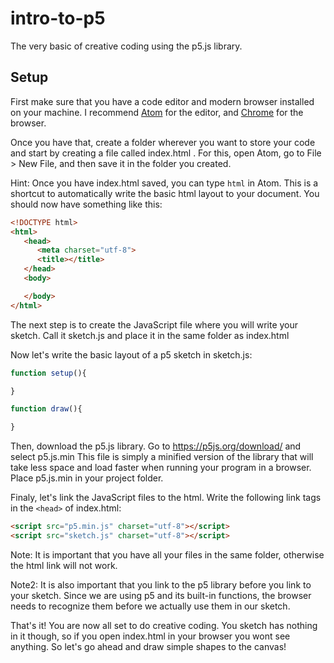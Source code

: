 # intro-to-p5
The very basic of creative coding using the p5.js library.

## Setup

First make sure that you have a code editor and modern browser installed on your machine. I recommend [Atom](https://atom.io/) for the editor, and [Chrome](https://www.google.com/chrome/browser/desktop/index.html) for the browser.

Once you have that, create a folder wherever you want to store your code and start by creating a file called index.html . For this, open Atom, go to File > New File, and then save it in the folder you created.

Hint: Once you have index.html saved, you can type `html` in Atom. This is a shortcut to automatically write the basic html layout to your document.
You should now have something like this:
```html
<!DOCTYPE html>
<html>
   <head>
      <meta charset="utf-8">
      <title></title>
   </head>
   <body>

   </body>
</html>
```
The next step is to create the JavaScript file where you will write your sketch. Call it sketch.js and place it in the same folder as index.html

Now let's write the basic layout of a p5 sketch in sketch.js:
```JavaScript
function setup(){

}

function draw(){

}
```

Then, download the p5.js library. Go to https://p5js.org/download/ and select p5.js.min
This file is simply a minified version of the library that will take less space and load faster when running your program in a browser.
Place p5.js.min in your project folder.

Finaly, let's link the JavaScript files to the html. Write the following link tags in the `<head>` of index.html:
```html
<script src="p5.min.js" charset="utf-8"></script>
<script src="sketch.js" charset="utf-8"></script>
```
Note: It is important that you have all your files in the same folder, otherwise the html link will not work.

Note2: It is also important that you link to the p5 library before you link to your sketch. Since we are using p5 and its built-in functions, the browser needs to recognize them before we actually use them in our sketch.

That's it! You are now all set to do creative coding. You sketch has nothing in it though, so if you open index.html in your browser you wont see anything. So let's go ahead and draw simple shapes to the canvas!
